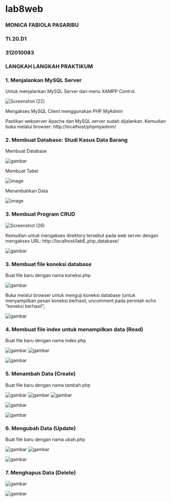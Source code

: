 # lab8web

### MONICA FABIOLA PASARIBU

### TI.20.D1

### 312010083

### LANGKAH LANGKAH PRAKTIKUM

### 1. Menjalankan MySQL Server

Untuk menjalankan MySQL Server dari menu XAMPP Control.

![Screenshot (22)](https://user-images.githubusercontent.com/101724604/170322081-9fb65b75-48a5-48bc-87c8-53855e29bdbf.png)

Mengakses MySQL Client menggunakan PHP MyAdmin

Pastikan webserver Apache dan MySQL server sudah dijalankan. Kemudian buka melalui browser: http://localhost/phpmyadmin/

### 2. Membuat Database: Studi Kasus Data Barang

Membuat Database

![gambar](https://user-images.githubusercontent.com/101658076/169796445-876d7837-84c4-4143-b0c6-fdf5062cbb1b.png)

Membuat Tabel

![image](https://user-images.githubusercontent.com/101724604/170323036-289b69dc-aeb5-4f09-b1f1-5cb18c054ff6.png)

Menambahkan Data

![image](https://user-images.githubusercontent.com/101724604/170323413-e3d3706c-f4f6-4918-a4f4-cf3c15bd48f1.png)

### 3. Membuat Program CRUD

![Screenshot (26)](https://user-images.githubusercontent.com/101724604/170323725-4974b356-0dea-48d2-ae54-9942e35c2f4d.png)

Kemudian untuk mengakses direktory tersebut pada web server dengan mengakses URL: http://localhost/lab8_php_database/

![gambar](https://user-images.githubusercontent.com/101658076/169797598-478179d0-d97c-4d02-beda-8d0b788fbbcc.png)

### 3. Membuat file koneksi database

Buat file baru dengan nama koneksi.php

![gambar](https://user-images.githubusercontent.com/101658076/169797765-a2b25a32-c959-4b24-ae9e-678e555a439e.png)

Buka melalui browser untuk menguji koneksi database (untuk menyampilkan pesan koneksi berhasil, uncomment pada perintah echo “koneksi berhasil”;

![gambar](https://user-images.githubusercontent.com/101658076/169797890-a73a9513-c6ac-4e09-81ac-f52164b8a1d1.png)

### 4. Membuat file index untuk menampilkan data (Read)

Buat file baru dengan nama index.php

![gambar](https://user-images.githubusercontent.com/101658076/169798085-eff6fade-ead8-4c4f-a4f7-8c4f55a6c68a.png)
![gambar](https://user-images.githubusercontent.com/101658076/169798162-bf230418-6db0-4d15-8706-2f733d7f08e3.png)

![gambar](https://user-images.githubusercontent.com/101658076/169798413-d2911a27-3700-45cb-9b93-b69cef238d5c.png)

### 5. Menambah Data (Create)

Buat file baru dengan nama tambah.php

![gambar](https://user-images.githubusercontent.com/101658076/169798790-db6c4c41-5af7-4396-bd58-0e6d75f5fb9c.png)
![gambar](https://user-images.githubusercontent.com/101658076/169798951-a15e696d-6b02-4321-9ec8-0800e657bcbc.png)
![gambar](https://user-images.githubusercontent.com/101658076/169798991-2fce1a18-a6c1-45f6-b9f5-683d76dadb60.png)

![gambar](https://user-images.githubusercontent.com/101658076/169799090-427a7abb-ef72-4dc8-b0a3-bf0299c66fff.png)

![gambar](https://user-images.githubusercontent.com/101658076/169799565-dac1c0ca-a331-47f0-8ffc-1cc853d78a1f.png)

### 6. Mengubah Data (Update)

Buat file baru dengan nama ubah.php

![gambar](https://user-images.githubusercontent.com/101658076/169799733-cbe3894a-be25-47f7-a298-05f45c42ac0d.png)
![gambar](https://user-images.githubusercontent.com/101658076/169799804-509f9e58-ac98-4e6b-bf4a-34647b88adf9.png)

![gambar](https://user-images.githubusercontent.com/101658076/169800200-708ba30c-368e-409f-983e-a433f5d7b423.png)

### 7. Menghapus Data (Delete)

![gambar](https://user-images.githubusercontent.com/101658076/169800686-b682d4d2-3ab6-4f38-8f07-4db8136de5d2.png)

![gambar](https://user-images.githubusercontent.com/101658076/169800771-8b899e67-135b-43ad-9441-0934210ecfbb.png)
